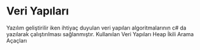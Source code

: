 # Veri Yapıları
Yazılım geliştirilir iken ihtiyaç duyulan veri yapıları algoritmalarının c# da yazılarak çalıştırılması sağlanmıştır.
Kullanılan Veri Yapıları
  Heap
  İkili Arama Açaçları
